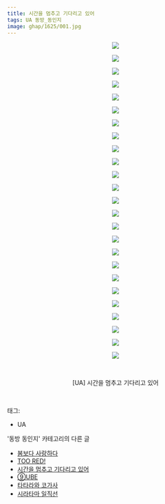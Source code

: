 ```yaml
---
title: 시간을 멈추고 기다리고 있어
tags: UA 동방_동인지
image: ghap/1625/001.jpg
---
```

<div class="article">
<p style="text-align: center; clear: none; float: none;"><img src="{{ site.nasurl }}/ghap/1625/001.jpg"/></p>
<p style="text-align: center; clear: none; float: none;"><img src="{{ site.nasurl }}/ghap/1625/002.jpg"/></p>
<p style="text-align: center; clear: none; float: none;"><img src="{{ site.nasurl }}/ghap/1625/003.jpg"/></p>
<p style="text-align: center; clear: none; float: none;"><img src="{{ site.nasurl }}/ghap/1625/004.jpg"/></p>
<p style="text-align: center; clear: none; float: none;"><img src="{{ site.nasurl }}/ghap/1625/005.jpg"/></p>
<p style="text-align: center; clear: none; float: none;"><img src="{{ site.nasurl }}/ghap/1625/006.jpg"/></p>
<p style="text-align: center; clear: none; float: none;"><img src="{{ site.nasurl }}/ghap/1625/007.jpg"/></p>
<p style="text-align: center; clear: none; float: none;"><img src="{{ site.nasurl }}/ghap/1625/008.jpg"/></p>
<p style="text-align: center; clear: none; float: none;"><img src="{{ site.nasurl }}/ghap/1625/009.jpg"/></p>
<p style="text-align: center; clear: none; float: none;"><img src="{{ site.nasurl }}/ghap/1625/010.jpg"/></p>
<p style="text-align: center; clear: none; float: none;"><img src="{{ site.nasurl }}/ghap/1625/011.jpg"/></p>
<p style="text-align: center; clear: none; float: none;"><img src="{{ site.nasurl }}/ghap/1625/012.jpg"/></p>
<p style="text-align: center; clear: none; float: none;"><img src="{{ site.nasurl }}/ghap/1625/013.jpg"/></p>
<p style="text-align: center; clear: none; float: none;"><img src="{{ site.nasurl }}/ghap/1625/014.jpg"/></p>
<p style="text-align: center; clear: none; float: none;"><img src="{{ site.nasurl }}/ghap/1625/015.jpg"/></p>
<p style="text-align: center; clear: none; float: none;"><img src="{{ site.nasurl }}/ghap/1625/016.jpg"/></p>
<p style="text-align: center; clear: none; float: none;"><img src="{{ site.nasurl }}/ghap/1625/017.jpg"/></p>
<p style="text-align: center; clear: none; float: none;"><img src="{{ site.nasurl }}/ghap/1625/018.jpg"/></p>
<p style="text-align: center; clear: none; float: none;"><img src="{{ site.nasurl }}/ghap/1625/019.jpg"/></p>
<p style="text-align: center; clear: none; float: none;"><img src="{{ site.nasurl }}/ghap/1625/020.jpg"/></p>
<p style="text-align: center; clear: none; float: none;"><img src="{{ site.nasurl }}/ghap/1625/021.jpg"/></p>
<p style="text-align: center; clear: none; float: none;"><img src="{{ site.nasurl }}/ghap/1625/022.jpg"/></p>
<p style="text-align: center; clear: none; float: none;"><img src="{{ site.nasurl }}/ghap/1625/023.jpg"/></p>
<p style="text-align: center; clear: none; float: none;"><img src="{{ site.nasurl }}/ghap/1625/024.jpg"/></p>
<p style="text-align: center; clear: none; float: none;"><img src="{{ site.nasurl }}/ghap/1625/025.jpg"/></p>
<p style="text-align: center; clear: none; float: none;"><br/></p>
<p style="text-align: center; clear: none; float: none;">[UA] 시간을 멈추고 기다리고 있어</p>
<p><br/></p>
</div><div class="tagTrail">
<p>태그: </p>
<ul>
<li>UA</li>
</ul>
</div><div class="another">
<p>'동방 동인지' 카테고리의 다른 글</p>
<ul>
<li><a href="/2016-08-16-ghap_1627">봄보다 사랑하다</a></li>
<li><a href="/2016-08-16-ghap_1626">TOO RED!</a></li>
<li><a href="/2016-08-16-ghap_1625">시간을 멈추고 기다리고 있어</a></li>
<li><a href="/2016-08-16-ghap_1624">⑨UBE</a></li>
<li><a href="/2016-08-16-ghap_1623">타타라와 코가사</a></li>
<li><a href="/2016-08-16-ghap_1622">시라타마 일직선</a></li>
</ul>
</div><div class="cb_module cb_fluid">
<div class="cb_wrt cb_profile">
</div><!-- commentList close -->
</div>